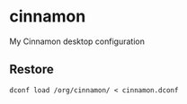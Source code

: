 # cinnamon
My Cinnamon desktop configuration

## Restore

`dconf load /org/cinnamon/ < cinnamon.dconf`
